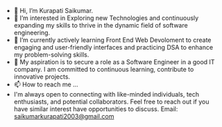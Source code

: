 - 👋 Hi, I’m Kurapati Saikumar.
- 👀 I’m interested in Exploring new Technologies and continuously expanding my skills to thrive in the dynamic field of software engineering.
- 🌱 I’m currently actively learning Front End Web Devoloment to create engaging and user-friendly interfaces and practicing DSA to enhance my problem-solving skills.
- 💞️ My aspiration is to secure a role as a Software Engineer in a good IT company. I am committed to continuous learning, contribute to innovative projects. 
- 📫 How to reach me ...
- I'm always open to connecting with like-minded individuals, tech enthusiasts, and potential collaborators. Feel free to reach out if you have similar interest have opportunities to discuss.
Email: saikumarkurapati2003@gmail.com
